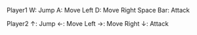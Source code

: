 Player1
W: Jump
A: Move Left
D: Move Right
Space Bar: Attack

Player2
↑: Jump
←: Move Left
→: Move Right
↓: Attack
